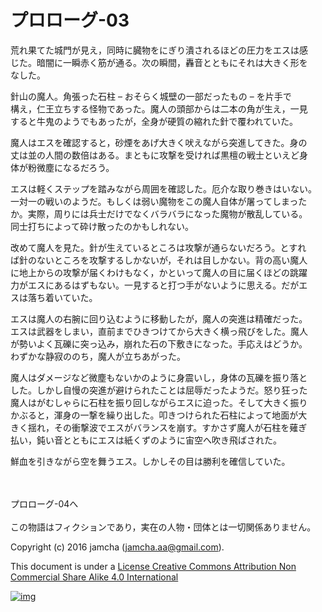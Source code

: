 # プロローグ-03

荒れ果てた城門が見え，同時に臓物をにぎり潰されるほどの圧力をエスは感  
じた。暗闇に一瞬赤く筋が通る。次の瞬間，轟音とともにそれは大きく形を  
なした。  

針山の魔人。角張った石柱 &#x2013; おそらく城壁の一部だったもの &#x2013; を片手で  
構え，仁王立ちする怪物であった。魔人の頭部からは二本の角が生え，一見  
すると牛鬼のようでもあったが，全身が硬質の縮れた針で覆われていた。  

魔人はエスを確認すると，砂煙をあげ大きく吠えながら突進してきた。身の  
丈は並の人間の数倍はある。まともに攻撃を受ければ黒檀の戦士といえど身  
体が粉微塵になるだろう。  

エスは軽くステップを踏みながら周囲を確認した。厄介な取り巻きはいない。  
一対一の戦いのようだ。もしくは弱い魔物をこの魔人自体が屠ってしまった  
か。実際，周りには兵士だけでなくバラバラになった魔物が散乱している。  
同士打ちによって砕け散ったのかもしれない。  

改めて魔人を見た。針が生えているところは攻撃が通らないだろう。とすれ  
ば針のないところを攻撃するしかないが，それは目しかない。背の高い魔人  
に地上からの攻撃が届くわけもなく，かといって魔人の目に届くほどの跳躍  
力がエスにあるはずもない。一見すると打つ手がないように思える。だがエ  
スは落ち着いていた。  

エスは魔人の右腕に回り込むように移動したが，魔人の突進は精確だった。  
エスは武器をしまい，直前までひきつけてから大きく横っ飛びをした。魔人  
が勢いよく瓦礫に突っ込み，崩れた石の下敷きになった。手応えはどうか。  
わずかな静寂ののち，魔人が立ちあがった。  

魔人はダメージなど微塵もないかのように身震いし，身体の瓦礫を振り落と  
した。しかし自慢の突進が避けられたことは屈辱だったようだ。怒り狂った  
魔人はがむしゃらに石柱を振り回しながらエスに迫った。そして大きく振り  
かぶると，渾身の一撃を繰り出した。叩きつけられた石柱によって地面が大  
きく揺れ，その衝撃波でエスがバランスを崩す。すかさず魔人が石柱を薙ぎ  
払い，鈍い音とともにエスは紙くずのように宙空へ吹き飛ばされた。  

鮮血を引きながら空を舞うエス。しかしその目は勝利を確信していた。  

<br>  
<br>  
プロローグ-04へ  

<br>  
<br>  
この物語はフィクションであり，実在の人物・団体とは一切関係ありません。  

Copyright (c) 2016 jamcha (jamcha.aa@gmail.com).  

This document is under a [License Creative Commons Attribution Non Commercial Share Alike 4.0 International](http://creativecommons.org/licenses/by-nc-sa/4.0/deed)  

[![img](http://i.creativecommons.org/l/by-nc-sa/3.0/80x15.png)](http://creativecommons.org/licenses/by-nc-sa/4.0/deed)